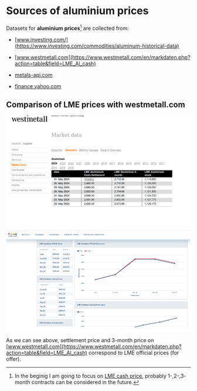

# Sources of aluminium prices

Datasets for **aluminium prices**[^1] are collected from:

* [www.investing.com/](https://www.investing.com/commodities/aluminum-historical-data)

* [www.westmetall.com](https://www.westmetall.com/en/markdaten.php?action=table&field=LME_Al_cash)

* [metals-api.com](https://metals-api.com/documentation)

* [finance.yahoo.com](https://finance.yahoo.com)


[^1]: In the beginig I am going to focus on [LME cash price](https://www.lme.com/en/Metals/Non-ferrous/LME-Aluminium#Summary), probably 1-,2-,3- month contracts can be considered in the future.




## Comparison of LME prices with westmetall.com

![westmetall_vs_lme](https://github.com/KKobuszewski/aluminium-prediction/blob/main/readme/LME_vs_Westmetall.png)

As we can see above, settlement price and 3-month price on [www.westmetall.com](https://www.westmetall.com/en/markdaten.php?action=table&field=LME_Al_cash) correspond to LME official prices (for offer).